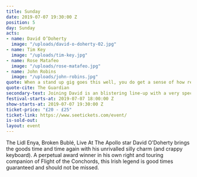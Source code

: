 ```yaml
---
title: Sunday
date: 2019-07-07 19:30:00 Z
position: 5
day: Sunday
acts:
- name: David O’Doherty
  image: "/uploads/david-o-doherty-02.jpg"
- name: Tim Key
  image: "/uploads/tim-key.jpg"
- name: Rose Matafeo
  image: "/uploads/rose-matafeo.jpg"
- name: John Robins
  image: "/uploads/john-robins.jpg"
quote: When a stand up gig goes this well, you do get a sense of how religions are started
quote-cite: The Guardian
secondary-text: Joining David is an blistering line-up with a very special guest to be announced plus cult poet/comic Tim Key, star of Alan Partridge and Taskmaster, 2018 Edinburgh Comedy Award winner Rose Matafeo and podcast hero and all round ‘hammer-legend’ John Robins as host.
festival-starts-at: 2019-07-07 18:00:00 Z
show-starts-at: 2019-07-07 19:30:00 Z
ticket-price: "£20 - £25"
ticket-link: https://www.seetickets.com/event/
is-sold-out:
layout: event
---
```


The Lidl Enya, Broken Bublé, Live At The Apollo star David O’Doherty brings the goods time and time again with his unrivalled silly charm (and crappy keyboard). A perpetual award winner in his own right and touring companion of Flight of the Conchords, this Irish legend is good times guaranteed and should not be missed.